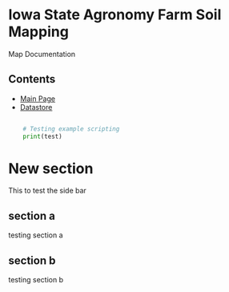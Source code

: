 # Iowa State Agronomy Farm Soil Mapping

Map Documentation

## Contents

- [Main Page](https://ajcecil.github.io/agronomy_farms_soil_mapping/)
- [Datastore](https://iastate.app.box.com/folder/330408802946?s=ytjl7nqkroxs3haodak27xjpkaqpajh4)


``` python

    # Testing example scripting
    print(test)


```


# New section
This to test the side bar

## section a
testing section a

## section b
testing section b
